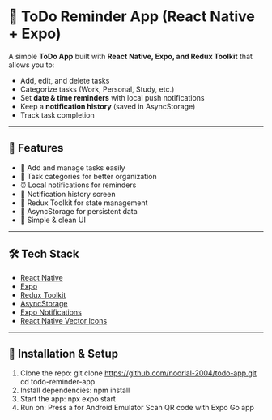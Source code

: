 # 📅 ToDo Reminder App (React Native + Expo)

A simple **ToDo App** built with **React Native, Expo, and Redux Toolkit** that allows you to:

- Add, edit, and delete tasks  
- Categorize tasks (Work, Personal, Study, etc.)  
- Set **date & time reminders** with local push notifications  
- Keep a **notification history** (saved in AsyncStorage)  
- Track task completion 

---

## 🚀 Features

- 📝 Add and manage tasks easily  
- 📂 Task categories for better organization  
- ⏰ Local notifications for reminders  
- 📩 Notification history screen  
- 🔄 Redux Toolkit for state management  
- 💾 AsyncStorage for persistent data  
- 🎨 Simple & clean UI  

---

## 🛠️ Tech Stack

- [React Native](https://reactnative.dev/)  
- [Expo](https://expo.dev/)  
- [Redux Toolkit](https://redux-toolkit.js.org/)  
- [AsyncStorage](https://github.com/react-native-async-storage/async-storage)  
- [Expo Notifications](https://docs.expo.dev/versions/latest/sdk/notifications/)  
- [React Native Vector Icons](https://github.com/oblador/react-native-vector-icons)  

---

## 📲 Installation & Setup

1. Clone the repo:
   git clone https://github.com/noorlal-2004/todo-app.git
   cd todo-reminder-app
2. Install dependencies:
   npm install
3. Start the app:
   npx expo start
4. Run on:
   Press a for Android Emulator
   Scan QR code with Expo Go app
